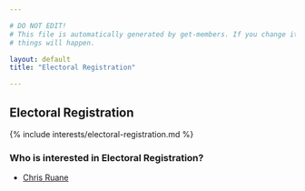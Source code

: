 ```yaml
---

# DO NOT EDIT!
# This file is automatically generated by get-members. If you change it, bad
# things will happen.

layout: default
title: "Electoral Registration"

---
```


## Electoral Registration

{% include interests/electoral-registration.md %}

### Who is interested in Electoral Registration?


* [Chris Ruane](/members/chris-ruane.html)
